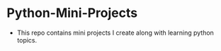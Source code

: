 # Python-Mini-Projects
- This repo contains mini projects I create along with learning python topics. 
